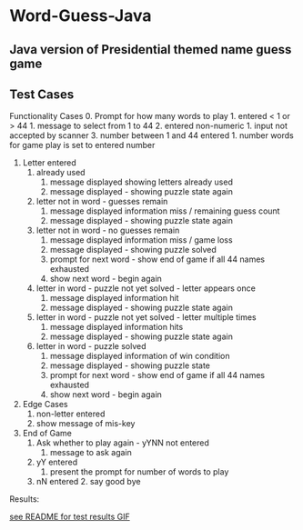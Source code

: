 # Word-Guess-Java

## Java version of Presidential themed name guess game

## Test Cases

Functionality Cases
0. Prompt for how many words to play
    1. entered < 1 or > 44
        1. message to select from 1 to 44
    2. entered non-numeric
        1. input not accepted by scanner
    3. number between 1 and 44 entered
        1. number words for game play is set to entered number
1. Letter entered 
    1. already used
        1. message displayed showing letters already used
        2. message displayed - showing puzzle state again
    2. letter not in word - guesses remain
        1. message displayed information miss / remaining guess count
        2. message displayed - showing puzzle state again
    3. letter not in word - no guesses remain
        1. message displayed information miss / game loss
        2. message displayed - showing puzzle solved
        3. prompt for next word - show end of game if all 44 names exhausted
        4. show next word - begin again     
    4. letter in word - puzzle not yet solved - letter appears once    
        1. message displayed information hit
        2. message displayed - showing puzzle state again
    5. letter in word - puzzle not yet solved - letter multiple times   
        1. message displayed information hits
        2. message displayed - showing puzzle state again    
    6. letter in word - puzzle solved
        1. message displayed information of win condition
        2. message displayed - showing puzzle state
        3. prompt for next word - show end of game if all 44 names exhausted
        4. show next word - begin again  
2. Edge Cases
    1. non-letter entered
    2. show message of mis-key
3. End of Game
    1. Ask whether to play again - yYNN not entered
        1. message to ask again
    2. yY entered
        1. present the prompt for number of words to play
    3. nN entered
        2. say good bye
        

Results:   

[see README for test results GIF ](README.md)

